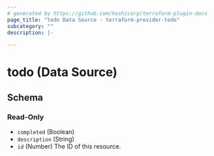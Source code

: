 ```yaml
---
# generated by https://github.com/hashicorp/terraform-plugin-docs
page_title: "todo Data Source - terraform-provider-todo"
subcategory: ""
description: |-

---
```


# todo (Data Source)





<!-- schema generated by tfplugindocs -->
## Schema

### Read-Only

- `completed` (Boolean)
- `description` (String)
- `id` (Number) The ID of this resource.
